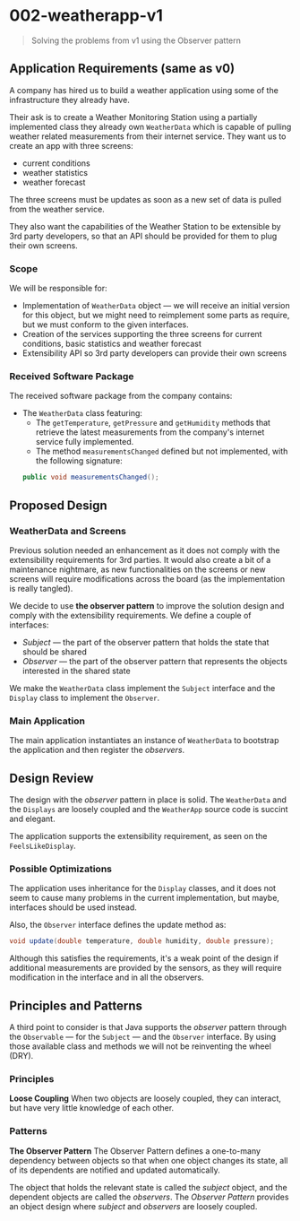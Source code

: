 # 002-weatherapp-v1
> Solving the problems from v1 using the Observer pattern

## Application Requirements (same as v0)
A company has hired us to build a weather application using some of the infrastructure they already have.

Their ask is to create a Weather Monitoring Station using a partially implemented class they already own `WeatherData` which is capable of pulling weather related measurements from their internet service.
They want us to create an app with three screens:
+ current conditions
+ weather statistics
+ weather forecast

The three screens must be updates as soon as a new set of data is pulled from the weather service.

They also want the capabilities of the Weather Station to be extensible by 3rd party developers, so that an API should be provided for them to plug their own screens.

### Scope
We will be responsible for:
+ Implementation of `WeatherData` object &mdash; we will receive an initial version for this object, but we might need to reimplement some parts as require, but we must conform to the given interfaces.
+ Creation of the services supporting the three screens for current conditions, basic statistics and weather forecast
+ Extensibility API so 3rd party developers can provide their own screens

### Received Software Package
The received software package from the company contains:
+ The `WeatherData` class featuring:
    + The `getTemperature`, `getPressure` and `getHumidity` methods that retrieve the latest measurements from the company's internet service fully implemented.
    + The method `measurementsChanged` defined but not implemented, with the following signature:
    ```java
    public void measurementsChanged();
    ``` 

## Proposed Design

### WeatherData and Screens
Previous solution needed an enhancement as it does not comply with the extensibility requirements for 3rd parties. It would also create a bit of a maintenance nightmare, as new functionalities on the screens or new screens will require modifications across the board (as the implementation is really tangled).

We decide to use **the observer pattern** to improve the solution design and comply with the extensibility requirements.
We define a couple of interfaces:
+ *Subject* &mdash; the part of the observer pattern that holds the state that should be shared
+ *Observer* &mdash; the part of the observer pattern that represents the objects interested in the shared state

We make the `WeatherData` class implement the `Subject` interface and the `Display` class to implement the `Observer`.


### Main Application
The main application instantiates an instance of `WeatherData` to bootstrap the application and then register the *observers*.

## Design Review
The design with the *observer* pattern in place is solid. The `WeatherData` and the `Displays` are loosely coupled and the `WeatherApp` source code is succint and elegant.

The application supports the extensibility requirement, as seen on the `FeelsLikeDisplay`.

### Possible Optimizations
The application uses inheritance for the `Display` classes, and it does not seem to cause many problems in the current implementation, but maybe, interfaces should be used instead.

Also, the `Observer` interface defines the update method as:
```java
void update(double temperature, double humidity, double pressure);
```  

Although this satisfies the requirements, it's a weak point of the design if additional measurements are provided by the sensors, as they will require modification in the interface and in all the observers.
## Principles and Patterns

A third point to consider is that Java supports the *observer* pattern through the `Observable` &mdash; for the `Subject` &mdash; and the `Observer` interface. By using those available class and methods we will not be reinventing the wheel (DRY).

### Principles ###
**Loose Coupling**
When two objects are loosely coupled, they can interact, but have very little knowledge of each other.

### Patterns ###
**The Observer Pattern**
The Observer Pattern defines a one-to-many dependency between objects so that when one object changes its state, all of its dependents are notified and updated automatically.

The object that holds the relevant state is called the *subject* object, and the dependent objects are called the *observers*.
The *Observer Pattern* provides an object design where *subject* and *observers* are loosely coupled.